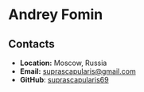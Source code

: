 # Andrey Fomin

## Contacts

* **Location:** Moscow, Russia
* **Email:** suprascapularis@gmail.com
* **GitHub**: [suprascapularis69](https://github.com/suprascapularis69)